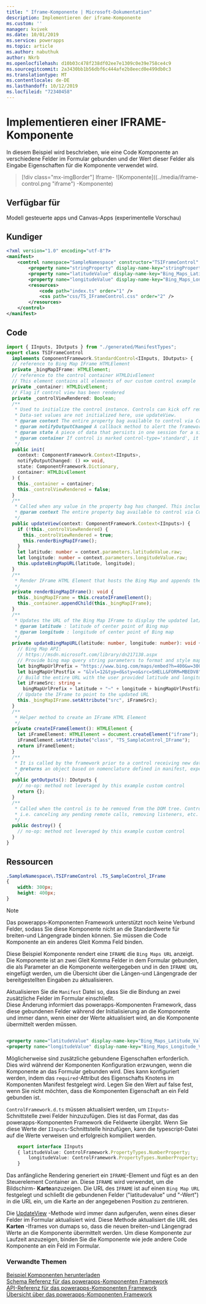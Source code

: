 ```yaml
---
title: " Iframe-Komponente | Microsoft-Dokumentation"
description: Implementieren der iframe-Komponente
ms.custom: ''
manager: kvivek
ms.date: 10/01/2019
ms.service: powerapps
ms.topic: article
ms.author: nabuthuk
author: Nkrb
ms.openlocfilehash: d10b03c478f238df02ee7e1309c0e39e758ce4c9
ms.sourcegitcommit: 2a3430bb1b56dbf6c444afe2b8eecd0e499db0c3
ms.translationtype: MT
ms.contentlocale: de-DE
ms.lasthandoff: 10/12/2019
ms.locfileid: "72340458"
---
```

# <a name="implementing-a-iframe-component"></a>Implementieren einer IFRAME-Komponente

In diesem Beispiel wird beschrieben, wie eine Code Komponente an verschiedene Felder im Formular gebunden und der Wert dieser Felder als Eingabe Eigenschaften für die Komponente verwendet wird.  

> [!div class="mx-imgBorder"]
> Iframe- ![Komponente]((../media/iframe-control.png "iframe") -Komponente)

## <a name="available-for"></a>Verfügbar für 

Modell gesteuerte apps und Canvas-Apps (experimentelle Vorschau) 

## <a name="manifest"></a>Kundiger

```XML
<?xml version="1.0" encoding="utf-8"?>
<manifest>
    <control namespace="SampleNamespace" constructor="TSIFrameControl" version="1.0.0" display-name-key="TS_IFrameControl_Display_Key" description-key="TS_IFrameControl_Desc_Key" control-type="standard">
        <property name="stringProperty" display-name-key="stringProperty_Display_Key" description-key="stringProperty_Desc_Key" of-type="SingleLine.Text" usage="bound" required="true" />
        <property name="latitudeValue" display-name-key="Bing_Maps_Latitude_Value" description-key="latitude" of-type="FP" usage="bound" required="true" />
        <property name="longitudeValue" display-name-key="Bing_Maps_Longitude_Value" description-key="longitude" of-type="FP" usage="bound" required="true" />
        <resources>
            <code path="index.ts" order="1" />
            <css path="css/TS_IFrameControl.css" order="2" />
        </resources>
    </control>
</manifest>
```

## <a name="code"></a>Code

```TypeScript
import { IInputs, IOutputs } from "./generated/ManifestTypes";
export class TSIFrameControl
  implements ComponentFramework.StandardControl<IInputs, IOutputs> {
  // reference to Bing Map IFrame HTMLElement
  private _bingMapIFrame: HTMLElement;
  // reference to the control container HTMLDivElement
  // This element contains all elements of our custom control example
  private _container: HTMLDivElement;
  // Flag if control view has been rendered
  private _controlViewRendered: Boolean;
  /**
   * Used to initialize the control instance. Controls can kick off remote server calls and other initialization actions here.
   * Data-set values are not initialized here, use updateView.
   * @param context The entire property bag available to control via Context Object; It contains values as set up by the customizer mapped to property names defined in the manifest, as well as utility functions.
   * @param notifyOutputChanged A callback method to alert the framework that the control has new outputs ready to be retrieved asynchronously.
   * @param state A piece of data that persists in one session for a single user. Can be set at any point in a controls life cycle by calling 'setControlState' in the Mode interface.
   * @param container If control is marked control-type='standard', it receives an empty div element within which it can render its content.
   */
  public init(
    context: ComponentFramework.Context<IInputs>,
    notifyOutputChanged: () => void,
    state: ComponentFramework.Dictionary,
    container: HTMLDivElement
  ) {
    this._container = container;
    this._controlViewRendered = false;
  }
  /**
   * Called when any value in the property bag has changed. This includes field values, data-sets, global values such as container height and width, offline status, control metadata values such as label, visible, etc.
   * @param context The entire property bag available to control via Context Object; It contains values as set up by the customizer mapped to names defined in the manifest, as well as utility functions
   */
  public updateView(context: ComponentFramework.Context<IInputs>) {
    if (!this._controlViewRendered) {
      this._controlViewRendered = true;
      this.renderBingMapIFrame();
    }
    let latitude: number = context.parameters.latitudeValue.raw;
    let longitude: number = context.parameters.longitudeValue.raw;
    this.updateBingMapURL(latitude, longitude);
  }
  /**
   * Render IFrame HTML Element that hosts the Bing Map and appends the IFrame to the control container
   */
  private renderBingMapIFrame(): void {
    this._bingMapIFrame = this.createIFrameElement();
    this._container.appendChild(this._bingMapIFrame);
  }
  /**
   * Updates the URL of the Bing Map IFrame to display the updated lat/long coordinates
   * @param latitude : latitude of center point of Bing map
   * @param longitude : longitude of center point of Bing map
   */
  private updateBingMapURL(latitude: number, longitude: number): void {
    // Bing Map API:
    // https://msdn.microsoft.com/library/dn217138.aspx
    // Provide bing map query string parameters to format and style map view
    let bingMapUrlPrefix = "https://www.bing.com/maps/embed?h=400&w=300&cp=";
    let bingMapUrlPostfix = "&lvl=12&typ=d&sty=o&src=SHELL&FORM=MBEDV8";
    // Build the entire URL with the user provided latitude and longitude
    let iFrameSrc: string =
      bingMapUrlPrefix + latitude + "~" + longitude + bingMapUrlPostfix;
    // Update the IFrame to point to the updated URL
    this._bingMapIFrame.setAttribute("src", iFrameSrc);
  }
  /**
   * Helper method to create an IFrame HTML Element
   */
  private createIFrameElement(): HTMLElement {
    let iFrameElement: HTMLElement = document.createElement("iframe");
    iFrameElement.setAttribute("class", "TS_SampleControl_IFrame");
    return iFrameElement;
  }
  /**
   * It is called by the framework prior to a control receiving new data.
   * @returns an object based on nomenclature defined in manifest, expecting object[s] for property marked as “bound” or “output”
   */
  public getOutputs(): IOutputs {
    // no-op: method not leveraged by this example custom control
    return {};
  }
  /**
   * Called when the control is to be removed from the DOM tree. Controls should use this call for cleanup.
   * i.e. canceling any pending remote calls, removing listeners, etc.
   */
  public destroy() {
    // no-op: method not leveraged by this example custom control
  }
}
```

## <a name="resources"></a>Ressourcen

```css
.SampleNamespace\.TSIFrameControl .TS_SampleControl_IFrame
{
    width: 300px;
    height: 400px;
}
```

> [!NOTE]
> Das powerapps-Komponenten Framework unterstützt noch keine Verbund Felder, sodass Sie diese Komponente nicht an die Standardwerte für breiten-und Längengrade binden können. Sie müssen die Code Komponente an ein anderes Gleit Komma Feld binden.

Diese Beispiel Komponente rendert eine `IFRAME` die `Bing Maps URL` anzeigt. Die Komponente ist an zwei Gleit Komma Felder in dem Formular gebunden, die als Parameter an die Komponente weitergegeben und in den `IFRAME URL` eingefügt werden, um die Übersicht über die Längen-und Längengrade der bereitgestellten Eingaben zu aktualisieren.  

Aktualisieren Sie die `Manifest` Datei so, dass Sie die Bindung an zwei zusätzliche Felder im Formular einschließt.  
Diese Änderung informiert das powerapps-Komponenten Framework, dass diese gebundenen Felder während der Initialisierung an die Komponente und immer dann, wenn einer der Werte aktualisiert wird, an die Komponente übermittelt werden müssen.
  
```xml

<property name="latitudeValue" display-name-key="Bing_Maps_Latitude_Value" description-key="latitude" of-type="FP" usage="bound" required="true" />  
<property name="longitudeValue" display-name-key="Bing_Maps_Longitude_Value" description-key="longitude" of-type="FP" usage="bound" required="true" />  
```

Möglicherweise sind zusätzliche gebundene Eigenschaften erforderlich. Dies wird während der Komponenten Konfiguration erzwungen, wenn die Komponente an das Formular gebunden wird. Dies kann konfiguriert werden, indem das `required`-Attribut des Eigenschafts Knotens im Komponenten Manifest festgelegt wird. Legen Sie den Wert auf false fest, wenn Sie nicht möchten, dass die Komponenten Eigenschaft an ein Feld gebunden ist. 
 
`ControlFramework.d.ts` müssen aktualisiert werden, um `IInputs`-Schnittstelle zwei Felder hinzuzufügen. Dies ist das Format, das das powerapps-Komponenten Framework die Feldwerte übergibt. Wenn Sie diese Werte der `IInputs`-Schnittstelle hinzufügen, kann die typescript-Datei auf die Werte verweisen und erfolgreich kompiliert werden.  

```TypeScript
    export interface IInputs 
    { latitudeValue: ControlFramework.PropertyTypes.NumberProperty;  
        longitudeValue: ControlFramework.PropertyTypes.NumberProperty;  
    }  
 ```

Das anfängliche Rendering generiert ein `IFRAME`-Element und fügt es an den Steuerelement Container an. Diese `IFRAME` wird verwendet, um die Bildschirm- **Karte**anzuzeigen. Die URL des `IFRAME` ist auf einen `Bing Map URL` festgelegt und schließt die gebundenen Felder ("latitudevalue" und "-Wert") in die URL ein, um die Karte an der angegebenen Position zu zentrieren. 

Die [UpdateView](../reference/control/updateview.md) -Methode wird immer dann aufgerufen, wenn eines dieser Felder im Formular aktualisiert wird. Diese Methode aktualisiert die URL des **Karten** -Iframes von dumaps so, dass die neuen breiten-und Längengrad Werte an die Komponente übermittelt werden. Um diese Komponente zur Laufzeit anzuzeigen, binden Sie die Komponente wie jede andere Code Komponente an ein Feld im Formular.

### <a name="related-topics"></a>Verwandte Themen

[Beispiel Komponenten herunterladen](https://go.microsoft.com/fwlink/?linkid=2088525)<br/>
[Schema Referenz für das powerapps-Komponenten Framework](../manifest-schema-reference/index.md)<br />
[API-Referenz für das powerapps-Komponenten Framework](../reference/index.md)<br />
[Übersicht über das powerapps-Komponenten Framework](../overview.md)
